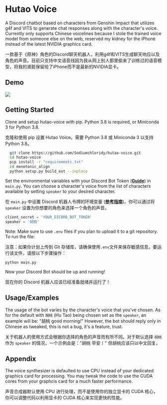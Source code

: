 
# Hutao Voice
A Discord chatbot based on characters from Genshin Impact that utilizes g4f and VITS to generate chat responses along with the character's voice. Currently only supports Chinese voicelines because I stole the trained voice model from someone else on the web, reserved my kidney for the iPhone instead of the latest NVIDIA graphics card.

一款基于《原神》角色的Discord聊天机器人，利用g4f和VITS生成聊天响应以及角色的声音。目前只支持中文语音线因为我从网上别人那里偷来了训练过的语音模型，将我的肾脏保留给了iPhone而不是最新的NVIDIA显卡。

## Demo
![](https://github.com/Sodiumchloridy/hutao-voice/assets/67376832/c0c48596-8f43-4f84-8772-f7d8146fe4e8)

## Getting Started

Clone and setup hutao-voice with pip. Python 3.8 is required, or Miniconda 3 for Python 3.8.

克隆和使用 pip 设置 Hutao Voice。需要 Python 3.8 或 Miniconda 3 以支持 Python 3.8。


```bash
  git clone https://github.com/Sodiumchloridy/hutao-voice.git
  cd hutao-voice
  pip install -r "requirements.txt"
  cd monotonic_align
  python setup.py build_ext --inplace
```

Set the environmental variables with your Discord Bot Token (**[Guide](https://discordjs.guide/preparations/setting-up-a-bot-application.html#creating-your-bot)**) in `main.py`. You can choose a character's voice from the list of characters available by setting `speaker` to your desired character.

在 `main.py` 中设置 Discord 机器人令牌的环境变量 (**[参考指南](https://discordjs.guide/preparations/setting-up-a-bot-application.html#creating-your-bot)**)。你可以通过将 `speaker` 设置为你想要的角色来选择一个角色的声音。

```javascript
client_secret = 'YOUR_DICORD_BOT_TOKEN'
speaker = '胡桃'
```

Note: Make sure to use `.env` files if you plan to upload it to a git repository. To run the file:

注意：如果你计划上传到 Git 存储库，请确保使用`.env`文件来保存敏感信息。要运行该文件，请按以下步骤操作：

`python main.py`

Now your Discord Bot should be up and running!

现在你的 Discord 机器人应该已经准备就绪并运行了！
## Usage/Examples

The usage of the bot varies by the character's voice that you've chosen. As for the default with `胡桃` (Hu Tao) being chosen set as the `speaker`, an example will be: "胡桃 good morning!" However, the bot should reply only in Chinese as tweaked, this is not a bug, it's a feature, trust.

关于机器人的使用方式会根据你选择的角色的声音而有所不同。对于默认选择 `胡桃` 作为 `speaker` 的情况，一个示例会是："胡桃 早安！" 但胡桃应该只以中文回复。
## Appendix

The voice synthesizer is defaulted to use CPU instead of your dedicated graphics card for processing. You may tweak the code to use the CUDA cores from your graphcis card for a much faster performance.

声音合成器默认使用 CPU 进行处理，而不是使用你的独立显卡的 CUDA 核心，你可以调整代码以利用显卡的 CUDA 核心来实现更快的性能。